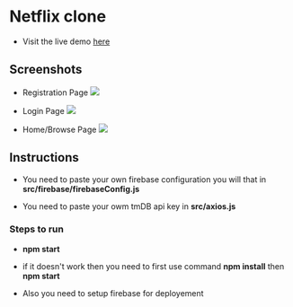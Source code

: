 # Netflix clone 

* Visit the live demo [here](https://netflixclone-5d28a2.netlify.app/)


## Screenshots

* Registration Page
![](https://i.imgur.com/5uSSCSM.jpg)

* Login Page
![](https://i.imgur.com/NR1Ikt8.jpg)

* Home/Browse Page
![](https://i.imgur.com/3dfBb7Y.jpg)

## Instructions

* You need to paste your own firebase configuration you will that in **src/firebase/firebaseConfig.js**

* You need to paste your owm tmDB api key in **src/axios.js**

### Steps to run

* **npm start**

* if it doesn't work then you need to first use command
**npm install** then **npm start**

* Also you need to setup firebase for deployement 



